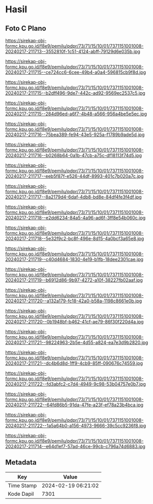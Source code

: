# Hasil

## Foto C Plano

https://sirekap-obj-formc.kpu.go.id/f8e9/pemilu/pdpr/73/71/15/10/01/7371151001008-20240217-211713--3552810f-1c51-4124-abff-79129d6e035b.jpg

https://sirekap-obj-formc.kpu.go.id/f8e9/pemilu/pdpr/73/71/15/10/01/7371151001008-20240217-211715--ce724cc6-6cee-49b4-a0a4-596815cb9f8d.jpg

https://sirekap-obj-formc.kpu.go.id/f8e9/pemilu/pdpr/73/71/15/10/01/7371151001008-20240217-211715--b2dff496-9de7-442c-ad92-9569ec2537c5.jpg

https://sirekap-obj-formc.kpu.go.id/f8e9/pemilu/pdpr/73/71/15/10/01/7371151001008-20240217-211715--284d96ed-a6f7-4b48-a566-956a4be5e5ec.jpg

https://sirekap-obj-formc.kpu.go.id/f8e9/pemilu/pdpr/73/71/15/10/01/7371151001008-20240217-211716--75bea389-fe94-43e5-925a-f1789b9ade5d.jpg

https://sirekap-obj-formc.kpu.go.id/f8e9/pemilu/pdpr/73/71/15/10/01/7371151001008-20240217-211716--b0268b64-0a1b-47cb-a75c-df18113f74d5.jpg

https://sirekap-obj-formc.kpu.go.id/f8e9/pemilu/pdpr/73/71/15/10/01/7371151001008-20240217-211717--eeb5f87f-e526-44df-8993-401c7b020a7c.jpg

https://sirekap-obj-formc.kpu.go.id/f8e9/pemilu/pdpr/73/71/15/10/01/7371151001008-20240217-211717--8a2179d4-6daf-4db8-bd8e-84df4fe3f4df.jpg

https://sirekap-obj-formc.kpu.go.id/f8e9/pemilu/pdpr/73/71/15/10/01/7371151001008-20240217-211718--e2dd6234-84a5-4a96-ad6f-3ff8e54b060c.jpg

https://sirekap-obj-formc.kpu.go.id/f8e9/pemilu/pdpr/73/71/15/10/01/7371151001008-20240217-211718--5e32f9c2-bc8f-496e-8d15-4a0bcf3a65e8.jpg

https://sirekap-obj-formc.kpu.go.id/f8e9/pemilu/pdpr/73/71/15/10/01/7371151001008-20240217-211719--c40d4684-1830-4e19-b1fb-18dee2301cae.jpg

https://sirekap-obj-formc.kpu.go.id/f8e9/pemilu/pdpr/73/71/15/10/01/7371151001008-20240217-211719--b6912d86-9b97-4272-a10f-38227fb02aaf.jpg

https://sirekap-obj-formc.kpu.go.id/f8e9/pemilu/pdpr/73/71/15/10/01/7371151001008-20240217-211720--a132a179-fc18-42a0-b58a-1198c8661e0b.jpg

https://sirekap-obj-formc.kpu.go.id/f8e9/pemilu/pdpr/73/71/15/10/01/7371151001008-20240217-211720--0b1948bf-b462-41cf-ae79-86f30f220d4a.jpg

https://sirekap-obj-formc.kpu.go.id/f8e9/pemilu/pdpr/73/71/15/10/01/7371151001008-20240217-211721--98224963-2b5e-4d55-a824-ea7e3d9b2820.jpg

https://sirekap-obj-formc.kpu.go.id/f8e9/pemilu/pdpr/73/71/15/10/01/7371151001008-20240217-211721--dc4b6d8d-1ff9-4cb9-85ff-090676c74559.jpg

https://sirekap-obj-formc.kpu.go.id/f8e9/pemilu/pdpr/73/71/15/10/01/7371151001008-20240217-211722--fd3abfc2-c7d4-4949-9c98-53b04757e0b7.jpg

https://sirekap-obj-formc.kpu.go.id/f8e9/pemilu/pdpr/73/71/15/10/01/7371151001008-20240217-211722--64fd86b5-91da-47fe-a23f-ef78a23b4bca.jpg

https://sirekap-obj-formc.kpu.go.id/f8e9/pemilu/pdpr/73/71/15/10/01/7371151001008-20240217-211722--1a5a64b0-a156-4973-9666-39c5cc9236f8.jpg

https://sirekap-obj-formc.kpu.go.id/f8e9/pemilu/pdpr/73/71/15/10/01/7371151001008-20240217-211714--e64d1ef7-57ad-46ce-99cb-c796a74d6883.jpg


## Metadata

| Key        | Value               |
| ---------- | ------------------- |
| Time Stamp | 2024-02-19 06:21:02 |
| Kode Dapil | 7301                |



